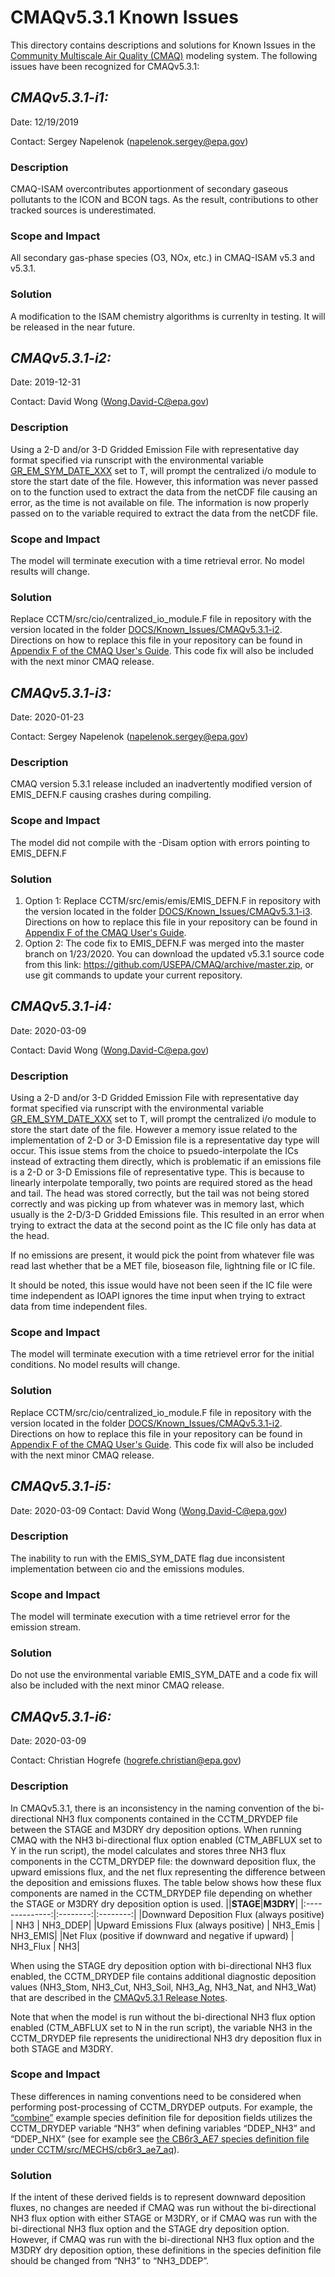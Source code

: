 CMAQv5.3.1 Known Issues
=====================

This directory contains descriptions and solutions for Known Issues in the [Community Multiscale Air Quality (CMAQ)](http://www.epa.gov/cmaq) modeling system.
The following issues have been recognized for CMAQv5.3.1:


## *CMAQv5.3.1-i1:* 
Date: 12/19/2019

Contact: Sergey Napelenok (napelenok.sergey@epa.gov)

### Description  
CMAQ-ISAM overcontributes apportionment of secondary gaseous pollutants to the ICON and BCON tags.  As the result, contributions to other tracked sources is underestimated.  

### Scope and Impact
All secondary gas-phase species (O3, NOx, etc.) in CMAQ-ISAM v5.3 and v5.3.1.

### Solution
A modification to the ISAM chemistry algorithms is currenlty in testing.  It will be released in the near future. 


## *CMAQv5.3.1-i2:* 
Date: 2019-12-31

Contact: David Wong (Wong.David-C@epa.gov) 

### Description  
Using a 2-D and/or 3-D Gridded Emission File with representative day format specified via runscript with the environmental variable [GR_EM_SYM_DATE_XXX](../Users_Guide/Appendix/CMAQ_UG_appendixA_model_options.md#offline-emissions-configuration) set to T, will prompt the centralized i/o module to store the start date of the file. However, this information was never passed on to the function used to extract the data from the netCDF file causing an error, as the time is not available on file. The information is now properly passed on to the variable required to extract the data from the netCDF file.

### Scope and Impact
The model will terminate execution with a time retrieval error. No model results will change.

### Solution
Replace CCTM/src/cio/centralized_io_module.F file in repository with the version located in the folder [DOCS/Known_Issues/CMAQv5.3.1-i2](CMAQv5.3.1-i2). Directions on how to replace this file in your repository can be found in [Appendix F of the CMAQ User's Guide](../Users_Guide/Appendix/CMAQ_UG_appendixF_importing_bugfixes.md). This code fix will also be included with the next minor CMAQ release. 


## *CMAQv5.3.1-i3:* 
Date: 2020-01-23

Contact: Sergey Napelenok (napelenok.sergey@epa.gov)

### Description  
CMAQ version 5.3.1 release included an inadvertently modified version of EMIS_DEFN.F causing crashes during compiling. 

### Scope and Impact
The model did not compile with the -Disam option with errors pointing to EMIS_DEFN.F

### Solution
1. Option 1: Replace CCTM/src/emis/emis/EMIS_DEFN.F in repository with the version located in the folder [DOCS/Known_Issues/CMAQv5.3.1-i3](CMAQv5.3.1-i3). Directions on how to replace this file in your repository can be found in [Appendix F of the CMAQ User's Guide](../Users_Guide/Appendix/CMAQ_UG_appendixF_importing_bugfixes.md). 
2. Option 2: The code fix to EMIS_DEFN.F was merged into the master branch on 1/23/2020. You can download the updated v5.3.1 source code from this link: https://github.com/USEPA/CMAQ/archive/master.zip, or use git commands to update your current repository. 


## *CMAQv5.3.1-i4:* 
Date: 2020-03-09

Contact: David Wong (Wong.David-C@epa.gov) 

### Description  
Using a 2-D and/or 3-D Gridded Emission File with representative day format specified via runscript with the environmental variable [GR_EM_SYM_DATE_XXX](../Users_Guide/Appendix/CMAQ_UG_appendixA_model_options.md#offline-emissions-configuration) set to T, will prompt the centralized i/o module to store the start date of the file. However a memory issue related to the implementation of 2-D or 3-D Emission file is a representative day type will occur. This issue stems from the choice to psuedo-interpolate the ICs instead of extracting them directly, which is problematic if an emissions file is a 2-D or 3-D Emissions file of representative type. This is because to linearly interpolate temporally, two points are required stored as the head and tail. The head was stored correctly, but the tail was not being stored correctly and was picking up from whatever was in memory last, which usually is the 2-D/3-D Gridded Emissions file. This resulted in an error when trying to extract the data at the second point as the IC file only has data at the head.

If no emissions are present, it would pick the point from whatever file was read last whether that be a MET file, bioseason file, lightning file or IC file.

It should be noted, this issue would have not been seen if the IC file were time independent as IOAPI ignores the time input when trying to extract data from time independent files.

### Scope and Impact
The model will terminate execution with a time retrievel error for the initial conditions. No model results will change.

### Solution
Replace CCTM/src/cio/centralized_io_module.F file in repository with the version located in the folder [DOCS/Known_Issues/CMAQv5.3.1-i2](CMAQv5.3.1-i2). Directions on how to replace this file in your repository can be found in [Appendix F of the CMAQ User's Guide](../Users_Guide/Appendix/CMAQ_UG_appendixF_importing_bugfixes.md). This code fix will also be included with the next minor CMAQ release.

## *CMAQv5.3.1-i5:* 
Date: 2020-03-09
Contact: David Wong (Wong.David-C@epa.gov) 

### Description  
The inability to run with the EMIS_SYM_DATE flag due inconsistent implementation between cio and the emissions modules.

### Scope and Impact
The model will terminate execution with a time retrievel error for the emission stream.

### Solution
Do not use the environmental variable EMIS_SYM_DATE and a code fix will also be included with the next minor CMAQ release.

## *CMAQv5.3.1-i6:* 
Date: 2020-03-09

Contact: Christian Hogrefe (hogrefe.christian@epa.gov)

### Description  
In CMAQv5.3.1, there is an inconsistency in the naming convention of the bi-directional NH3 flux components contained in the CCTM_DRYDEP file between the STAGE and M3DRY dry deposition options. When running CMAQ with the NH3 bi-directional flux option enabled (CTM_ABFLUX set to Y in the run script), the model calculates and stores three NH3 flux components in the CCTM_DRYDEP file: the downward deposition flux, the upward emissions flux, and the net flux representing the difference between the deposition and emissions fluxes. The table below shows how these flux components are named in the CCTM_DRYDEP file depending on whether the STAGE or M3DRY dry deposition option is used. 
||**STAGE**|**M3DRY**|
|:--------------:|:--------:|:--------:|
|Downward Deposition Flux (always positive)  |	NH3	      | NH3_DDEP|
|Upward Emissions Flux (always positive)	   |  NH3_Emis	| NH3_EMIS|
|Net Flux (positive if downward and negative if upward)  | NH3_Flux |	NH3|

When using the STAGE dry deposition option with bi-directional NH3 flux enabled, the CCTM_DRYDEP file contains additional diagnostic deposition values (NH3_Stom, NH3_Cut, NH3_Soil, NH3_Ag, NH3_Nat, and NH3_Wat) that are described in the [CMAQv5.3.1 Release Notes]( ../Release_Notes/CMAQv5.3.1_bugfixes.md#5-stage).

Note that when the model is run without the bi-directional NH3 flux option enabled (CTM_ABFLUX set to N in the run script), the variable NH3 in the CCTM_DRYDEP file represents the unidirectional NH3 dry deposition flux in both STAGE and M3DRY.

### Scope and Impact
These differences in naming conventions need to be considered when performing post-processing of CCTM_DRYDEP outputs. For example, the [“combine”](../../POST/combine/README.md) example species definition file for deposition fields utilizes the CCTM_DRYDEP variable “NH3” when defining variables “DDEP_NH3” and “DDEP_NHX” (see for example see [the CB6r3_AE7 species definition file under CCTM/src/MECHS/cb6r3_ae7_aq](../../CCTM/src/MECHS/cb6r3_ae7_aq/SpecDef_Dep_cb6r3_ae7_aq.txt)). 

### Solution
If the intent of these derived fields is to represent downward deposition fluxes, no changes are needed if CMAQ was run without the bi-directional NH3 flux option with either STAGE or M3DRY, or if CMAQ was run with the bi-directional NH3 flux option and the STAGE dry deposition option. However, if CMAQ was run with the bi-directional NH3 flux option and the M3DRY dry deposition option, these definitions in the species definition file should be changed from “NH3” to “NH3_DDEP”.
